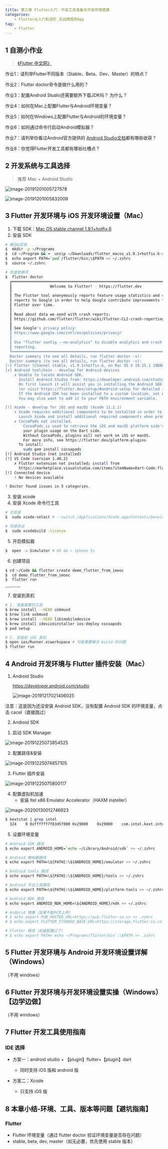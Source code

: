 ```yaml
---
title: 第三章 Flutter入门：开发工具准备与开发环境搭建
categories:
    - Flutter从入门到进阶_实战携程网App
tag:
    - Flutter
---
```


## 1 自测小作业

>  [《Flutter 中文网》](https://flutterchina.club/get-started/install/)



作业1：请列举Flutter不同版本（Stable、Beta、Dev、Master）的特点？

作业2：Flutter doctor命令是做什么用的？

作业3：配置Android Studio还需要额外下载JDK吗？  为什么？

作业4：如何在Mac上配置Flutter与Android环境变量？

作业5：如何在Windows上配置Flutter与Android的环境变量？

作业6：如何通过命令行启动Android模拟器？

作业7：请列举你看过Android官方提供的 [Android Studio文档](https://developer.android.com/studio/intro)都有哪些收获？

作业8：你觉得Flutter开发工具都有哪些吐槽点？

## 2 开发系统与工具选择

> 推荐 Mac + Android Studio

![image-20191201005727578](./images/image-20191201005727578.png)

![image-20191201005832009](./images/image-20191201005832009.png)



## 3 Flutter 开发环境与 iOS 开发环境设置（Mac）

1. 下载 SDK：[Mac OS stable channel 1.9.1+hotfix.6](https://flutter.dev/docs/development/tools/sdk/releases?tab=macos#macos)
2. 安装 SDK

```bash
# 解压&安装
$  mkdir -p ~/Programs
$  cd ~/Program && ➜  unzip ~/Downloads/flutter_macos_v1.9.1+hotfix.6-stable.zip
$  echo export PATH=`pwd`/flutter/bin:\$PATH >> ~/.zshrc
$  source ~/.zshrc

# 检查依赖项
$  flutter doctor
  ╔════════════════════════════════════════════════════════════════════════════╗
  ║                 Welcome to Flutter! - https://flutter.dev                  ║
  ║                                                                            ║
  ║ The Flutter tool anonymously reports feature usage statistics and crash    ║
  ║ reports to Google in order to help Google contribute improvements to       ║
  ║ Flutter over time.                                                         ║
  ║                                                                            ║
  ║ Read about data we send with crash reports:                                ║
  ║ https://github.com/flutter/flutter/wiki/Flutter-CLI-crash-reporting        ║
  ║                                                                            ║
  ║ See Google's privacy policy:                                               ║
  ║ https://www.google.com/intl/en/policies/privacy/                           ║
  ║                                                                            ║
  ║ Use "flutter config --no-analytics" to disable analytics and crash         ║
  ║ reporting.                                                                 ║
  ╚════════════════════════════════════════════════════════════════════════════╝
  Doctor summary (to see all details, run flutter doctor -v):
  Doctor summary (to see all details, run flutter doctor -v):
[✓] Flutter (Channel stable, v1.9.1+hotfix.6, on Mac OS X 10.15.1 19B88, locale zh-Hans-CN)
[✗] Android toolchain - develop for Android devices
    ✗ Unable to locate Android SDK.
      Install Android Studio from: https://developer.android.com/studio/index.html
      On first launch it will assist you in installing the Android SDK components.
      (or visit https://flutter.dev/setup/#android-setup for detailed instructions).
      If the Android SDK has been installed to a custom location, set ANDROID_HOME to that location.
      You may also want to add it to your PATH environment variable.

[!] Xcode - develop for iOS and macOS (Xcode 11.2.1)
    ✗ Xcode requires additional components to be installed in order to run.
      Launch Xcode and install additional required components when prompted.
    ✗ CocoaPods not installed.
        CocoaPods is used to retrieve the iOS and macOS platform side's plugin code that responds to
        your plugin usage on the Dart side.
        Without CocoaPods, plugins will not work on iOS or macOS.
        For more info, see https://flutter.dev/platform-plugins
      To install:
        sudo gem install cocoapods
[!] Android Studio (not installed)
[!] VS Code (version 1.40.2)
    ✗ Flutter extension not installed; install from
      https://marketplace.visualstudio.com/items?itemName=Dart-Code.flutter
[!] Connected device
    ! No devices available

! Doctor found issues in 5 categories.
```

3. 安装 xcode
4. 安装 Xcode 命令行工具

```bash
# 已安装
$  sudo xcode-select # --switch /Applications/Xcode.app/Contents/Developer

# 同意协议
$  sudo xcodebuild -license
```

5. 开启模拟器

```bash
$  open -a Simulator # 64 && > iphone 5s
```

6. 创建项目

```bash
$ cd ~/Code && flutter create demo_flutter_from_imooc
$  cd demo_flutter_from_imooc
$  flutter run
```

<img src="./images/image-20191211073758284.png" alt="image-20191211073758284" style="zoom:25%;" />

7. 安装到真机

```bash
# 1. 准备需要的工具
$ brew install --HEAD usbmuxd
$ brew link usbmuxd
$ brew install --HEAD libimobiledevice
$ brew install ideviceinstaller ios-deploy cocoapods
$ pod setup

# 2. 安装到 iOS 真机
$ open ios/Runner.xcworkspace # 可能需要解决 build 的问题
$ flutter run
```



## 4 Android 开发环境与 Flutter 插件安装（Mac）

1. Android Studio

   https://developer.android.com/studio

   ![image-20191217021406025](./images/image-20191217021406025.png)

注意：这是因为还没安装 Android SDK，没有配置 Android SDK 的环境变量，点击 cacel（直接跳过）

2. Android SDK

1) 启动 SDK Manager

![image-20191225073854525](./images/image-20191225073854525.png)

2) 配置路径&安装

![image-20191225074857105](./images/image-20191225074857105.png)

3. Flutter 插件安装

![image-20191225075800117](./images/image-20191225075800117.png)

4. 配置虚拟机加速
   + 安装 Itel x86 Emulator Accelerator（HAXM insteller）

![image-20200130012746923](https://tva1.sinaimg.cn/large/006tNbRwgy1gbdy43mavjj30sa0i3adm.jpg)

```bash
$ kextstat | grep intel
  324    0 0xffffff7f83d5f000 0x29000    0x29000    com.intel.kext.intelhaxm (7.5.1) D0CC7B8F-1F62-33B1-BE6B-B5573D2A607B <8 6 5 3 1> # 表明已加载内核扩展
```

5. 设置环境变量

```bash
# Android SDK 路径
$ echo export ANDROID_HOME=`echo ~/Library/Android/sdk` >> ~/.zshrc

# Android 模拟器路径
$ echo export PATH=\${PATH}:\${ANDROID_HOME}/emulator >> ~/.zshrc

# Android tools 路径
$ echo export PATH=\${PATH}:\${ANDROID_HOME}/tools >> ~/.zshrc

# Android 平台工具路径
$ echo export PATH=\${PATH}:\${ANDROID_HOME}/platform-tools >> ~/.zshrc

# Android NDK 路径
$ echo export ANDROID_NDK_HOME=\${ANDROID_HOME}/ndk >> ~/.zshrc

# Andorid 镜像（如果不能科学上网）
# $ echo export PUB_HOSTED_URL=https://pub.flutter-io.cn >> .zshrc
# $ echo export FLUTTER_STORAGE_BASE_URL=https://storage.flutter-io.cn >> .zshrc

# Flutter 路径（前面配置过了）
# $ echo export PATH=`echo ~/Programs/flutter/bin`:\$PATH >> .zshrc
```



## 5 Flutter 开发环境与 Android 开发环境设置详解（Windows）

（不用 windows）

## 6 Flutter 开发环境与开发环境设置实操（Windows）【边学边做】

（不用 windows）

## 7 Flutter 开发工具使用指南

### IDE 选择

+ 方案一：android studio + 【plugin】flutter+【plugin】dart
  + 同时支持 iOS 版和 android 版

+ 方案二：Xcode
  + 只支持 iOS 版

## 8 本章小结-环境、工具、版本等问题【避坑指南】

### Flutter

+ Flutter 环境变量（通过 flutter doctor 验证环境变量是否存在问题）
+ stable, beta, dev, master（如无必要，优先使用 stable 版本）

